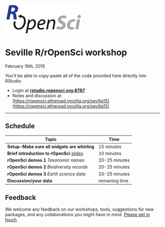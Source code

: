 [![](ropensci_logo.png)](http://ropensci.org/)
# Seville R/rOpenSci workshop  
February 16th, 2015  


You'll be able to copy-paste all of the code provided here directly into RStudio.

* Login at [**rstudio.ropensci.org:8787**](http://rstudio.ropensci.org:8787)
* Notes and discussion at: [https://ropensci.etherpad.mozilla.org/sevilla15](https://ropensci.etherpad.mozilla.org/sevilla15)  

---

## Schedule

|Topic|Time|
|---------------|-------|
|**Setup-Make sure all widgets are whirling**| 15 minutes |
|**Brief introduction to rOpenSci** [slides](/00-introduction/intro_slides/index.html) | 10 minutes |
|**rOpenSci demos 1** *Taxonomic names*  | 20-25 minutes |
|**rOpenSci demos 2** *Biodiversity records* | 20-25 minutes |
|**rOpenSci demos 3** *Earth science data* | 20-25 minutes |
|**Discussion/your data**  | remaining time |

## Feedback

We welcome any feedback on our workshops, tools, suggestions for new packages, and any collaborations you might have in mind. [Please get in touch](http://ropensci.org/contact.html).
